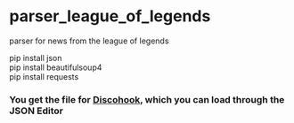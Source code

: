 # parser_league_of_legends
parser for news from the league of legends
<div>
pip install json
</div>
<div>
pip install beautifulsoup4
</div>
<div>
pip install requests
</div>
<div>
<h3>
You get the file for <a href="[discohook.org](https://discohook.org/)"> Discohook</a>, which you can load through the JSON Editor
</h3>
</div>
